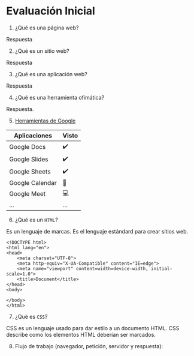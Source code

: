 # Evaluación Inicial

1. ¿Qué es una página web?

 Respuesta
 
2. ¿Qué es un sitio web?

 Respuesta
 
3. ¿Qué es una aplicación web?

 Respuesta
 
4. ¿Qué es una herramienta ofimática?

 Respuesta.
 
5. [Herramientas de Google](https://www.google.com/intl/es-419/chrome/browser-tools/)

| Aplicaciones | Visto |
| ------------ | ----- |
| Google Docs | :heavy_check_mark: |
| Google Slides | :heavy_check_mark: |
| Google Sheets | :heavy_check_mark: |
| Google Calendar | :calendar: |
| Google Meet | :computer: |
| ... | ... |

6. ¿Qué es un `HTML`?

Es un lenguaje de marcas. Es el lenguaje estándard para crear sitios web.

```
<!DOCTYPE html>
<html lang="en">
<head>
    <meta charset="UTF-8">
    <meta http-equiv="X-UA-Compatible" content="IE=edge">
    <meta name="viewport" content=width=device-width, initial-scale=1.0">
    <title>Document</title>
</head>
<body>

</body>
</html>
```

7. ¿Qué es `CSS`?

CSS es un lenguaje usado para dar estilo a un documento HTML. CSS describe como los elementos HTML deberían ser marcados.

8. Flujo de trabajo (navegador, petición, servidor y respuesta):

